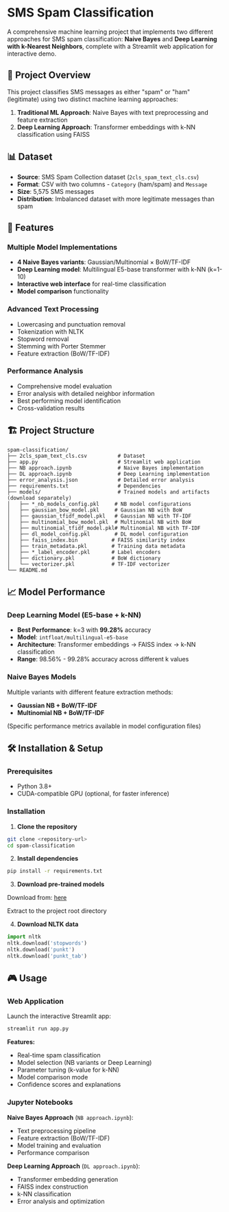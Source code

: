 # SMS Spam Classification

A comprehensive machine learning project that implements two different approaches for SMS spam classification: **Naive Bayes** and **Deep Learning with k-Nearest Neighbors**, complete with a Streamlit web application for interactive demo.

## 🎯 Project Overview

This project classifies SMS messages as either "spam" or "ham" (legitimate) using two distinct machine learning approaches:

1. **Traditional ML Approach**: Naive Bayes with text preprocessing and feature extraction
2. **Deep Learning Approach**: Transformer embeddings with k-NN classification using FAISS

## 📊 Dataset

- **Source**: SMS Spam Collection dataset (`2cls_spam_text_cls.csv`)
- **Format**: CSV with two columns - `Category` (ham/spam) and `Message`
- **Size**: 5,575 SMS messages
- **Distribution**: Imbalanced dataset with more legitimate messages than spam

## 🚀 Features

### Multiple Model Implementations
- **4 Naive Bayes variants**: Gaussian/Multinomial × BoW/TF-IDF
- **Deep Learning model**: Multilingual E5-base transformer with k-NN (k=1-10)
- **Interactive web interface** for real-time classification
- **Model comparison** functionality

### Advanced Text Processing
- Lowercasing and punctuation removal
- Tokenization with NLTK
- Stopword removal
- Stemming with Porter Stemmer
- Feature extraction (BoW/TF-IDF)

### Performance Analysis
- Comprehensive model evaluation
- Error analysis with detailed neighbor information
- Best performing model identification
- Cross-validation results

## 🏗️ Project Structure

```
spam-classification/
├── 2cls_spam_text_cls.csv          # Dataset
├── app.py                          # Streamlit web application
├── NB approach.ipynb               # Naive Bayes implementation
├── DL approach.ipynb               # Deep Learning implementation
├── error_analysis.json             # Detailed error analysis
├── requirements.txt                # Dependencies
├── models/                         # Trained models and artifacts (download separately)
│   ├── *_nb_models_config.pkl     # NB model configurations
│   ├── gaussian_bow_model.pkl     # Gaussian NB with BoW
│   ├── gaussian_tfidf_model.pkl   # Gaussian NB with TF-IDF
│   ├── multinomial_bow_model.pkl  # Multinomial NB with BoW
│   ├── multinomial_tfidf_model.pkl# Multinomial NB with TF-IDF
│   ├── dl_model_config.pkl        # DL model configuration
│   ├── faiss_index.bin           # FAISS similarity index
│   ├── train_metadata.pkl        # Training data metadata
│   ├── *_label_encoder.pkl       # Label encoders
│   ├── dictionary.pkl            # BoW dictionary
│   └── vectorizer.pkl            # TF-IDF vectorizer
└── README.md
```

## 📈 Model Performance

### Deep Learning Model (E5-base + k-NN)
- **Best Performance**: k=3 with **99.28%** accuracy
- **Model**: `intfloat/multilingual-e5-base`
- **Architecture**: Transformer embeddings → FAISS index → k-NN classification
- **Range**: 98.56% - 99.28% accuracy across different k values

### Naive Bayes Models
Multiple variants with different feature extraction methods:
- **Gaussian NB + BoW/TF-IDF**
- **Multinomial NB + BoW/TF-IDF**

(Specific performance metrics available in model configuration files)

## 🛠️ Installation & Setup

### Prerequisites
- Python 3.8+
- CUDA-compatible GPU (optional, for faster inference)

### Installation

1. **Clone the repository**
```bash
git clone <repository-url>
cd spam-classification
```

2. **Install dependencies**
```bash
pip install -r requirements.txt
```

3. **Download pre-trained models**

Download from: [here](https://drive.google.com/drive/folders/15WylZWKlEyjrgSfjTgqls8BKj2MS9qQb?usp=sharing)

Extract to the project root directory

4. **Download NLTK data**
```python
import nltk
nltk.download('stopwords')
nltk.download('punkt')
nltk.download('punkt_tab')
```

## 🎮 Usage

### Web Application

Launch the interactive Streamlit app:

```bash
streamlit run app.py
```

**Features:**
- Real-time spam classification
- Model selection (NB variants or Deep Learning)
- Parameter tuning (k-value for k-NN)
- Model comparison mode
- Confidence scores and explanations

### Jupyter Notebooks

**Naive Bayes Approach** (`NB approach.ipynb`):
- Text preprocessing pipeline
- Feature extraction (BoW/TF-IDF)
- Model training and evaluation
- Performance comparison

**Deep Learning Approach** (`DL approach.ipynb`):
- Transformer embedding generation
- FAISS index construction
- k-NN classification
- Error analysis and optimization